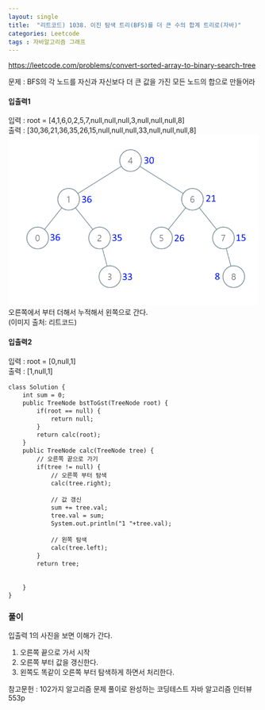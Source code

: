 ```yaml
---
layout: single
title:  "리트코드) 1038. 이진 탐색 트리(BFS)를 더 큰 수의 합계 트리로(자바)"
categories: Leetcode
tags : 자바알고리즘 그래프
---
```


https://leetcode.com/problems/convert-sorted-array-to-binary-search-tree

문제 : BFS의 각 노드를 자신과 자신보다 더 큰 값을 가진 모든 노드의 합으로 만들어라

#### 입출력1
입력 : root = [4,1,6,0,2,5,7,null,null,null,3,null,null,null,8]  
출력 : [30,36,21,36,35,26,15,null,null,null,33,null,null,null,8]  
![Alt text](image-3.png)  
오른쪽에서 부터 더해서 누적해서 왼쪽으로 간다.  
(이미지 출처:  리트코드)  

#### 입출력2
입력 : root = [0,null,1]  
출력 : [1,null,1]
 

```
class Solution {
    int sum = 0;
    public TreeNode bstToGst(TreeNode root) {
        if(root == null) {
            return null;
        }
        return calc(root);
    }
    public TreeNode calc(TreeNode tree) {
        // 오른쪽 끝으로 가기
        if(tree != null) {
            // 오른쪽 부터 탐색
            calc(tree.right); 
            
            // 값 갱신
            sum += tree.val; 
            tree.val = sum;
            System.out.println("1 "+tree.val);
            
            // 왼쪽 탐색
            calc(tree.left);
        } 
        return tree;
       

    }
}
```
### 풀이
입출력 1의 사진을 보면 이해가 간다.  
1) 오른쪽 끝으로 가서 시작
2) 오른쪽 부터 값을 갱신한다.
3) 왼쪽도 똑같이 오른쪽 부터 탐색하게 하면서 처리한다.  


참고문헌 : 102가지 알고리즘 문제 풀이로 완성하는 코딩테스트 자바 알고리즘 인터뷰 553p
